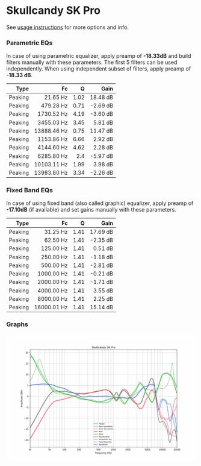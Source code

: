 # Skullcandy SK Pro
See [usage instructions](https://github.com/jaakkopasanen/AutoEq#usage) for more options and info.

### Parametric EQs
In case of using parametric equalizer, apply preamp of **-18.33dB** and build filters manually
with these parameters. The first 5 filters can be used independently.
When using independent subset of filters, apply preamp of **-18.33 dB**.

| Type    | Fc          |    Q | Gain     |
|--------:|------------:|-----:|---------:|
| Peaking | 21.65 Hz    | 1.02 | 18.48 dB |
| Peaking | 479.28 Hz   | 0.71 | -2.69 dB |
| Peaking | 1730.52 Hz  | 4.19 | -3.60 dB |
| Peaking | 3455.03 Hz  | 3.45 | 5.81 dB  |
| Peaking | 13888.46 Hz | 0.75 | 11.47 dB |
| Peaking | 1153.86 Hz  | 6.66 | 2.92 dB  |
| Peaking | 4144.60 Hz  | 4.62 | 2.28 dB  |
| Peaking | 6285.80 Hz  | 2.4  | -5.97 dB |
| Peaking | 10103.11 Hz | 1.99 | 3.98 dB  |
| Peaking | 13983.80 Hz | 3.34 | -2.26 dB |

### Fixed Band EQs
In case of using fixed band (also called graphic) equalizer, apply preamp of **-17.10dB**
(if available) and set gains manually with these parameters.

| Type    | Fc          |    Q | Gain     |
|--------:|------------:|-----:|---------:|
| Peaking | 31.25 Hz    | 1.41 | 17.69 dB |
| Peaking | 62.50 Hz    | 1.41 | -2.35 dB |
| Peaking | 125.00 Hz   | 1.41 | 0.51 dB  |
| Peaking | 250.00 Hz   | 1.41 | -1.18 dB |
| Peaking | 500.00 Hz   | 1.41 | -2.81 dB |
| Peaking | 1000.00 Hz  | 1.41 | -0.21 dB |
| Peaking | 2000.00 Hz  | 1.41 | -1.71 dB |
| Peaking | 4000.00 Hz  | 1.41 | 3.55 dB  |
| Peaking | 8000.00 Hz  | 1.41 | 2.25 dB  |
| Peaking | 16000.01 Hz | 1.41 | 15.14 dB |

### Graphs
![](./Skullcandy%20SK%20Pro.png)